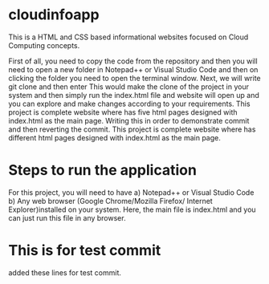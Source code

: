 # cloudinfoapp

 This is a HTML and CSS based informational websites focused on Cloud Computing concepts.

First of all, you need to copy the code from the repository and then you will need to open a new folder in Notepad++ or Visual Studio Code and then on clicking the folder you need to open the terminal window.
Next, we will write git clone <link to the code> and then enter
This would make the clone of the project in your system and then simply run the index.html file and website will open up and you can explore and make changes according to your requirements.
This project is complete website where has five html pages designed with index.html as the main page.
Writing this in order to demonstrate commit and then reverting the commit.
This project is complete website where has different html pages designed with index.html as the main page.

# Steps to run the application

For this project, you will need to have 
  a) Notepad++ or Visual Studio Code 
  b) Any web browser (Google Chrome/Mozilla Firefox/ Internet Explorer)installed on your system. 
Here, the main file is index.html and you can just run this file in any browser. 

# This is for test commit

added these lines for test commit.